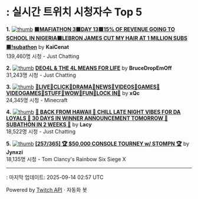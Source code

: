 # : 실시간 트위치 시청자수 Top 5

**1.** [![thumb](https://static-cdn.jtvnw.net/previews-ttv/live_user_kaicenat-320x180.jpg)](https://twitch.tv/KaiCenat)
**[🟩MAFIATHON 3🟩DAY 13🟩15% OF REVENUE GOING TO SCHOOL IN NIGERIA🟩LEBRON JAMES CUT MY HAIR AT 1 MILLION SUBS🟩!subathon](https://twitch.tv/KaiCenat)** by **KaiCenat**<br>139,460명 시청  - Just Chatting

**2.** [![thumb](https://static-cdn.jtvnw.net/previews-ttv/live_user_brucedropemoff-320x180.jpg)](https://twitch.tv/BruceDropEmOff)
**[DEO4L & THE 4L MEANS FOR LIFE](https://twitch.tv/BruceDropEmOff)** by **BruceDropEmOff**<br>31,243명 시청  - Just Chatting

**3.** [![thumb](https://static-cdn.jtvnw.net/previews-ttv/live_user_xqc-320x180.jpg)](https://twitch.tv/xQc)
**[🌟LIVE🌟CLICK🌟DRAMA🌟NEWS🌟VIDEOS🌟GAMES🌟VIDEOGAMES🌟STUFF🌟WOW🌟FUN🌟LOCK IN🌟](https://twitch.tv/xQc)** by **xQc**<br>24,345명 시청  - Minecraft

**4.** [![thumb](https://static-cdn.jtvnw.net/previews-ttv/live_user_lacy-320x180.jpg)](https://twitch.tv/Lacy)
**[🙂 BACK FROM HAWAII 🙂 CHILL LATE NIGHT VIBES FOR DA LOYALS 🙂 30 DAYS IN WINNER ANNOUNCEMENT TOMORROW 🙂 SUBATHON IN 2 WEEKS 🙂](https://twitch.tv/Lacy)** by **Lacy**<br>18,522명 시청  - Just Chatting

**5.** [![thumb](https://static-cdn.jtvnw.net/previews-ttv/live_user_jynxzi-320x180.jpg)](https://twitch.tv/Jynxzi)
**[[257/365] 🏆 $50,000 CONSOLE TOURNEY w/ STOMPN 🏆](https://twitch.tv/Jynxzi)** by **Jynxzi**<br>18,135명 시청  - Tom Clancy's Rainbow Six Siege X


---
: 마지막 업데이트: 2025-09-14 02:57 UTC

Powered by [Twitch API](https://dev.twitch.tv/docs/api/reference) · 자동화 봇